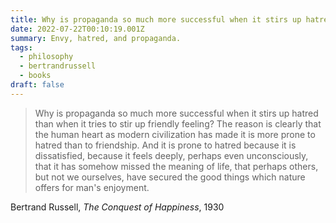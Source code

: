 ```yaml
---
title: Why is propaganda so much more successful when it stirs up hatred?
date: 2022-07-22T00:10:19.001Z
summary: Envy, hatred, and propaganda.
tags:
  - philosophy
  - bertrandrussell
  - books
draft: false
---
```

> Why is propaganda so much more successful when it stirs up hatred than when it tries to stir up friendly feeling? The reason is clearly that the human heart as modern civilization has made it is more prone to hatred than to friendship. And it is prone to hatred because it is dissatisfied, because it feels deeply, perhaps even unconsciously, that it has somehow missed the meaning of life, that perhaps others, but not we ourselves, have secured the good things which nature offers for man's enjoyment.

Bertrand Russell, *The Conquest of Happiness*, 1930